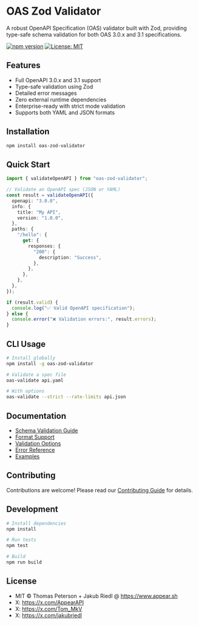 # OAS Zod Validator

A robust OpenAPI Specification (OAS) validator built with Zod, providing type-safe schema validation for both OAS 3.0.x and 3.1 specifications.

[![npm version](https://badge.fury.io/js/oas-zod-validator.svg)](https://badge.fury.io/js/oas-zod-validator)
[![License: MIT](https://img.shields.io/badge/License-MIT-yellow.svg)](https://opensource.org/licenses/MIT)

## Features

- Full OpenAPI 3.0.x and 3.1 support
- Type-safe validation using Zod
- Detailed error messages
- Zero external runtime dependencies
- Enterprise-ready with strict mode validation
- Supports both YAML and JSON formats

## Installation

```bash
npm install oas-zod-validator
```

## Quick Start

```typescript
import { validateOpenAPI } from "oas-zod-validator";

// Validate an OpenAPI spec (JSON or YAML)
const result = validateOpenAPI({
  openapi: "3.0.0",
  info: {
    title: "My API",
    version: "1.0.0",
  },
  paths: {
    "/hello": {
      get: {
        responses: {
          "200": {
            description: "Success",
          },
        },
      },
    },
  },
});

if (result.valid) {
  console.log("✅ Valid OpenAPI specification");
} else {
  console.error("❌ Validation errors:", result.errors);
}
```

## CLI Usage

```bash
# Install globally
npm install -g oas-zod-validator

# Validate a spec file
oas-validate api.yaml

# With options
oas-validate --strict --rate-limits api.json
```

## Documentation

- [Schema Validation Guide](./docs/schemas.md)
- [Format Support](./docs/formats.md)
- [Validation Options](./docs/validation.md)
- [Error Reference](./docs/errors.md)
- [Examples](./docs/examples/)

## Contributing

Contributions are welcome! Please read our [Contributing Guide](./CONTRIBUTING.md) for details.

## Development

```bash
# Install dependencies
npm install

# Run tests
npm test

# Build
npm run build
```

## License

- MIT © Thomas Peterson + Jakub Riedl @ https://www.appear.sh
- X: https://x.com/AppearAPI
- X: https://x.com/Tom_MkV
- X: https://x.com/jakubriedl

